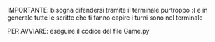 IMPORTANTE:
bisogna difendersi tramite il terminale purtroppo :(
e in generale tutte le scritte che ti fanno capire i turni sono nel terminale


PER AVVIARE:
eseguire il codice del file Game.py